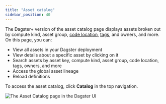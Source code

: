 ```yaml
---
title: "Asset catalog"
sidebar_position: 40
---
```


The Dagster+ version of the asset catalog page displays assets broken out by compute kind, asset group, [code location](/dagster-plus/deployment/code-locations), [tags](/guides/build/assets/metadata-and-tags/tags), and owners, and more. On this page, you can:

  - View all assets in your Dagster deployment
  - View details about a specific asset by clicking on it
  - Search assets by asset key, compute kind, asset group, code location, tags, owners, and more
  - Access the global asset lineage
  - Reload definitions

To access the asset catalog, click **Catalog** in the top navigation.

![The Asset Catalog page in the Dagster UI](/images/dagster-plus/asset-catalog/asset-catalog-cloud-pro.png)
